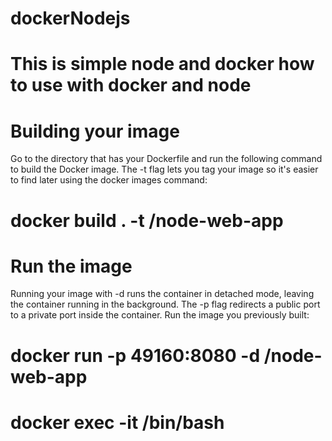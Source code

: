 # dockerNodejs
# This is simple node and docker how to use with docker and node
# Building your image
Go to the directory that has your Dockerfile and run the following command to build the Docker image. The -t flag lets you tag your image so it's easier to find later using the docker images command:
# docker build . -t <your username>/node-web-app
# Run the image
Running your image with -d runs the container in detached mode, leaving the container running in the background. The -p flag redirects a public port to a private port inside the container. Run the image you previously built:
# docker run -p 49160:8080 -d <your username>/node-web-app
# docker exec -it <container id> /bin/bash
